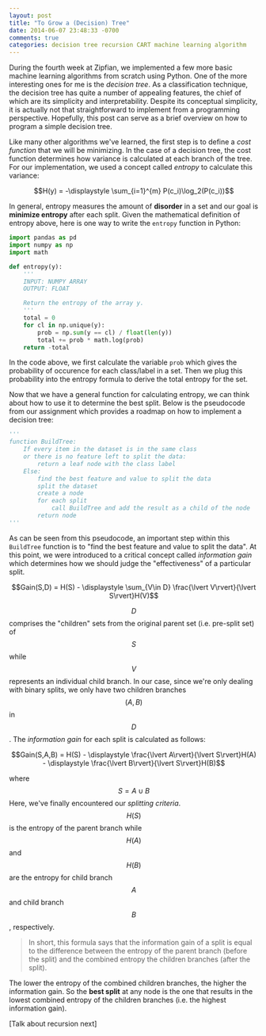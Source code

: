 ```yaml
---
layout: post
title: "To Grow a (Decision) Tree"
date: 2014-06-07 23:48:33 -0700
comments: true
categories: decision tree recursion CART machine learning algorithm
---
```


During the fourth week at Zipfian, we implemented a few more basic machine learning algorithms from scratch using Python. One of the more interesting ones for me is the *decision tree*. As a classification technique, the decision tree has quite a number of appealing features, the chief of which are its simplicity and interpretability. Despite its conceptual simplicity, it is actually not that straightforward to implement from a programming perspective. Hopefully, this post can serve as a brief overview on how to program a simple decision tree. 

Like many other algorithms we've learned, the first step is to define a *cost function* that we will be minimizing. In the case of a decision tree, the cost function determines how variance is calculated at each branch of the tree. For our implementation, we used a concept called *entropy* to calculate this variance:

$$H(y) =  -\displaystyle \sum_{i=1}^{m} P(c_i)\log_2(P(c_i))$$

<!-- more -->

In general, entropy measures the amount of **disorder** in a set and our goal is **minimize entropy** after each split. Given the mathematical definition of entropy above, here is one way to write the `entropy` function in Python:

```python
import pandas as pd
import numpy as np
import math

def entropy(y):
    '''
    INPUT: NUMPY ARRAY
    OUTPUT: FLOAT

    Return the entropy of the array y.
    '''
    total = 0
    for cl in np.unique(y):
        prob = np.sum(y == cl) / float(len(y))
        total += prob * math.log(prob)
    return -total
```

In the code above, we first calculate the variable `prob` which gives the probability of occurence for each class/label in a set. Then we plug this probability into the entropy formula to derive the total entropy for the set.

Now that we have a general function for calculating entropy, we can think about how to use it to determine the best split. Below is the pseudocode from our assignment which provides a roadmap on how to implement a decision tree:

```python
'''
function BuildTree:
    If every item in the dataset is in the same class
    or there is no feature left to split the data:
        return a leaf node with the class label
    Else:
        find the best feature and value to split the data 
        split the dataset
        create a node
        for each split
            call BuildTree and add the result as a child of the node
        return node
'''
```

As can be seen from this pseudocode, an important step within this `BuildTree` function is to "find the best feature and value to split the data". At this point, we were introduced to a critical concept called *information gain* which determines how we should judge the "effectiveness" of a particular split.

$$Gain(S,D) =  H(S) - \displaystyle \sum_{V\in D} \frac{\lvert V\rvert}{\lvert S\rvert}H(V)$$

$$D$$ comprises the "children" sets from the original parent set (i.e. pre-split set) of $$S$$ while $$V$$ represents an individual child branch. In our case, since we're only dealing with binary splits, we only have two children branches $$(A,B)$$ in $$D$$. The *information gain* for each split is calculated as follows:

$$Gain(S,A,B) =  H(S) - \displaystyle \frac{\lvert A\rvert}{\lvert S\rvert}H(A) - \displaystyle \frac{\lvert B\rvert}{\lvert S\rvert}H(B)$$

where $$S = A \cup B$$ Here, we've finally encountered our *splitting criteria*. $$H(S)$$ is the entropy of the parent branch while $$H(A)$$ and $$H(B)$$ are the entropy for child branch $$A$$ and child branch $$B$$, respectively. 

>In short, this formula says that the information gain of a split is equal to the difference between the entropy of the parent branch (before the split) and the combined entropy the children branches (after the split). 

The lower the entropy of the combined children branches, the higher the information gain. So the **best split** at any node is the one that results in the lowest combined entropy of the children branches (i.e. the highest information gain).

[Talk about recursion next]








